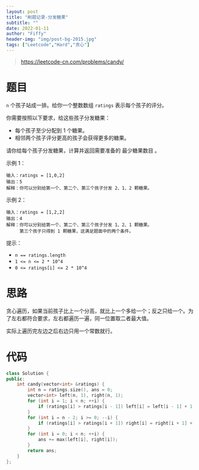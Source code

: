 ```yaml
---
layout: post
title: "刷题记录-分发糖果"
subtitle: ""
date: 2022-01-11
author: "Fiffy"
header-img: "img/post-bg-2015.jpg"
tags: ["Leetcode","Hard","贪心"]
---
```


> https://leetcode-cn.com/problems/candy/

# 题目

`n` 个孩子站成一排。给你一个整数数组 `ratings` 表示每个孩子的评分。

你需要按照以下要求，给这些孩子分发糖果：

- 每个孩子至少分配到 1 个糖果。
- 相邻两个孩子评分更高的孩子会获得更多的糖果。

请你给每个孩子分发糖果，计算并返回需要准备的 最少糖果数目 。

 

示例 1：

```
输入：ratings = [1,0,2]
输出：5
解释：你可以分别给第一个、第二个、第三个孩子分发 2、1、2 颗糖果。
```

示例 2：

```
输入：ratings = [1,2,2]
输出：4
解释：你可以分别给第一个、第二个、第三个孩子分发 1、2、1 颗糖果。
     第三个孩子只得到 1 颗糖果，这满足题面中的两个条件。
```


提示：

- `n == ratings.length`
- `1 <= n <= 2 * 10^4`
- `0 <= ratings[i] <= 2 * 10^4`

# 思路

贪心遍历，如果当前孩子比上一个分高，就比上一个多给一个；反之只给一个。为了左右都符合要求，左右都遍历一遍，同一位置取二者最大值。

实际上遍历完左边之后右边只用一个常数就行。

# 代码

```c++
class Solution {
public:
    int candy(vector<int> &ratings) {
        int n = ratings.size(), ans = 0;
        vector<int> left(n, 1), right(n, 1);
        for (int i = 1; i < n; ++i) {
            if (ratings[i] > ratings[i - 1]) left[i] = left[i - 1] + 1;
        }
        for (int i = n - 2; i >= 0; --i) {
            if (ratings[i] > ratings[i + 1]) right[i] = right[i + 1] + 1;
        }
        for (int i = 0; i < n; ++i) {
            ans += max(left[i], right[i]);
        }
        return ans;
    }
};
```

